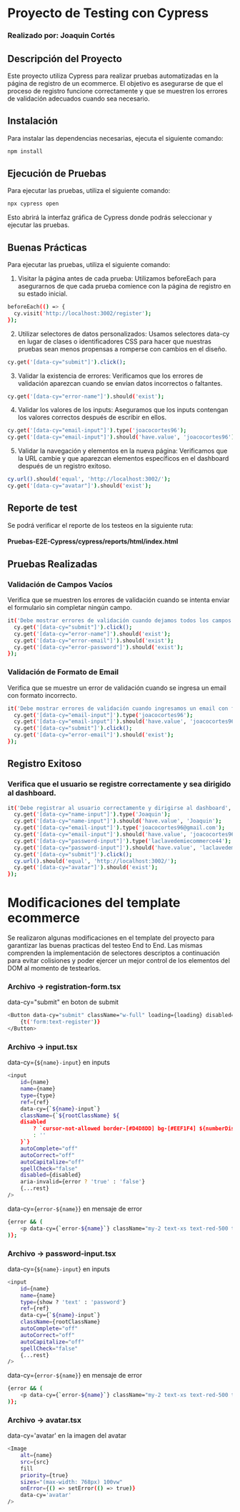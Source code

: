 # Proyecto de Testing con Cypress

### Realizado por: Joaquin Cortés

## Descripción del Proyecto

Este proyecto utiliza Cypress para realizar pruebas automatizadas en la página de registro de un ecommerce. El objetivo es asegurarse de que el proceso de registro funcione correctamente y que se muestren los errores de validación adecuados cuando sea necesario.

## Instalación

Para instalar las dependencias necesarias, ejecuta el siguiente comando:

```bash
npm install
```

## Ejecución de Pruebas
Para ejecutar las pruebas, utiliza el siguiente comando:

```bash
npx cypress open
```
Esto abrirá la interfaz gráfica de Cypress donde podrás seleccionar y ejecutar las pruebas.

## Buenas Prácticas
Para ejecutar las pruebas, utiliza el siguiente comando:

1. Visitar la página antes de cada prueba: Utilizamos beforeEach para asegurarnos de que cada prueba comience con la página de registro en su estado inicial.

```bash
beforeEach(() => {
  cy.visit('http://localhost:3002/register');
});
```
2. Utilizar selectores de datos personalizados: Usamos selectores data-cy en lugar de clases o identificadores CSS para hacer que nuestras pruebas sean menos propensas a romperse con cambios en el diseño.

```bash
cy.get('[data-cy="submit"]').click();
```
3. Validar la existencia de errores: Verificamos que los errores de validación aparezcan cuando se envían datos incorrectos o faltantes.

```bash
cy.get('[data-cy="error-name"]').should('exist');
```
4. Validar los valores de los inputs: Aseguramos que los inputs contengan los valores correctos después de escribir en ellos.

```bash
cy.get('[data-cy="email-input"]').type('joacocortes96');
cy.get('[data-cy="email-input"]').should('have.value', 'joacocortes96');
```
5. Validar la navegación y elementos en la nueva página: Verificamos que la URL cambie y que aparezcan elementos específicos en el dashboard después de un registro exitoso.

```bash
cy.url().should('equal', 'http://localhost:3002/');
cy.get('[data-cy="avatar"]').should('exist');
```

## Reporte de test
Se podrá verificar el reporte de los testeos en la siguiente ruta:
#### Pruebas-E2E-Cypress/cypress/reports/html/index.html

## Pruebas Realizadas
### Validación de Campos Vacíos
Verifica que se muestren los errores de validación cuando se intenta enviar el formulario sin completar ningún campo.

```bash
it('Debe mostrar errores de validación cuando dejamos todos los campos sin completar', () => {
  cy.get('[data-cy="submit"]').click();
  cy.get('[data-cy="error-name"]').should('exist');
  cy.get('[data-cy="error-email"]').should('exist');
  cy.get('[data-cy="error-password"]').should('exist');
});
```

### Validación de Formato de Email
Verifica que se muestre un error de validación cuando se ingresa un email con formato incorrecto.

```bash
it('Debe mostrar errores de validación cuando ingresamos un email con formato incorrecto', () => {
  cy.get('[data-cy="email-input"]').type('joacocortes96');
  cy.get('[data-cy="email-input"]').should('have.value', 'joacocortes96');
  cy.get('[data-cy="submit"]').click();
  cy.get('[data-cy="error-email"]').should('exist');
});
```

## Registro Exitoso
### Verifica que el usuario se registre correctamente y sea dirigido al dashboard.

```bash
it('Debe registrar al usuario correctamente y dirigirse al dashboard', () => {
  cy.get('[data-cy="name-input"]').type('Joaquin');
  cy.get('[data-cy="name-input"]').should('have.value', 'Joaquin');
  cy.get('[data-cy="email-input"]').type('joacocortes96@gmail.com');
  cy.get('[data-cy="email-input"]').should('have.value', 'joacocortes96@gmail.com');
  cy.get('[data-cy="password-input"]').type('laclavedemiecommerce44');
  cy.get('[data-cy="password-input"]').should('have.value', 'laclavedemiecommerce44');
  cy.get('[data-cy="submit"]').click();
  cy.url().should('equal', 'http://localhost:3002/');
  cy.get('[data-cy="avatar"]').should('exist');
});
```

# Modificaciones del template ecommerce
Se realizaron algunas modificaciones en el template del proyecto para garantizar las buenas practicas del testeo End to End. Las mismas comprenden la implementación de selectores descriptos a continuación para evitar colisiones y poder ejercer un mejor control de los elementos del DOM al momento de testearlos.

### Archivo -> registration-form.tsx
data-cy="submit" en boton de submit

```bash
<Button data-cy="submit" className="w-full" loading={loading} disabled={loading}>
    {t('form:text-register')}
</Button>
```

### Archivo -> input.tsx
data-cy={`${name}-input`} en inputs
```bash
<input
    id={name}
    name={name}
    type={type}
    ref={ref}
    data-cy={`${name}-input`}
    className={`${rootClassName} ${
    disabled
        ? `cursor-not-allowed border-[#D4D8DD] bg-[#EEF1F4] ${numberDisable} select-none`
        : ''
    }`}
    autoComplete="off"
    autoCorrect="off"
    autoCapitalize="off"
    spellCheck="false"
    disabled={disabled}
    aria-invalid={error ? 'true' : 'false'}
    {...rest}          
/>
```
data-cy={`error-${name}`} en mensaje de error
```bash
{error && (
    <p data-cy={`error-${name}`} className="my-2 text-xs text-red-500 text-start">{error}</p>
)};
```

### Archivo -> password-input.tsx
data-cy={`${name}-input`} en inputs
```bash
<input
    id={name}
    name={name}
    type={show ? 'text' : 'password'}
    ref={ref}
    data-cy={`${name}-input`}
    className={rootClassName}
    autoComplete="off"
    autoCorrect="off"
    autoCapitalize="off"
    spellCheck="false"
    {...rest}            
/>
```

data-cy={`error-${name}`} en mensaje de error
```bash
{error && (
    <p data-cy={`error-${name}`} className="my-2 text-xs text-red-500 text-start">{error}</p>
)};
```

### Archivo -> avatar.tsx
data-cy='avatar' en la imagen del avatar
```bash
<Image
    alt={name}
    src={src}
    fill
    priority={true}
    sizes="(max-width: 768px) 100vw"
    onError={() => setError(() => true)}
    data-cy='avatar'
/>
```
